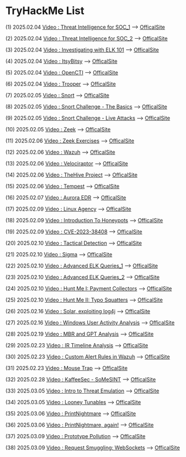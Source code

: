 # TryHackMe List

(1) 2025.02.04 [Video : Threat Intelligence for SOC_1](https://www.bilibili.com/video/BV1rbNce6EW8/?spm_id_from=333.1387.upload.video_card.click&vd_source=aed2f374c732513d2e535afafb1fd2ec) --> [OfficalSite](https://tryhackme.com/room/threatintelligenceforsoc)

(2) 2025.02.04 [Video : Threat Intelligence for SOC_2](https://www.bilibili.com/video/BV1haNwetEhG/?spm_id_from=333.1387.upload.video_card.click&vd_source=aed2f374c732513d2e535afafb1fd2ec) --> [OfficalSite](https://tryhackme.com/room/threatintelligenceforsoc)

(3) 2025.02.04 [Video : Investigating with ELK 101](https://www.bilibili.com/video/BV1ktNce3Egr/?spm_id_from=333.1387.upload.video_card.click&vd_source=aed2f374c732513d2e535afafb1fd2ec) --> [OfficalSite](https://tryhackme.com/room/investigatingwithelk101)

(4) 2025.02.04 [Video : ItsyBitsy](https://www.bilibili.com/video/BV1vrNceaErT/?spm_id_from=333.1387.upload.video_card.click&vd_source=aed2f374c732513d2e535afafb1fd2ec) --> [OfficalSite](https://tryhackme.com/room/itsybitsy)

(5) 2025.02.04 [Video : OpenCTI](https://www.bilibili.com/video/BV1emNAeKEHP/?spm_id_from=333.1387.upload.video_card.click&vd_source=aed2f374c732513d2e535afafb1fd2ec) --> [OfficalSite](https://tryhackme.com/room/opencti)

(6) 2025.02.04 [Video : Trooper](https://www.bilibili.com/video/BV1u5NAefERo/?spm_id_from=333.1387.upload.video_card.click&vd_source=aed2f374c732513d2e535afafb1fd2ec) --> [OfficalSite](https://tryhackme.com/room/trooper)

(7) 2025.02.05 [Video : Snort](https://www.bilibili.com/video/BV1gfPkeMEg8/?spm_id_from=333.1387.upload.video_card.click&vd_source=aed2f374c732513d2e535afafb1fd2ec) --> [OfficalSite](https://tryhackme.com/room/snort)

(8) 2025.02.05 [Video : Snort Challenge - The Basics](https://www.bilibili.com/video/BV1jyPkemEWA/?spm_id_from=333.1387.upload.video_card.click&vd_source=aed2f374c732513d2e535afafb1fd2ec) --> [OfficalSite](https://tryhackme.com/room/snortchallenges1)

(9) 2025.02.05 [Video : Snort Challenge - Live Attacks](https://www.bilibili.com/video/BV1YRPyeUEfw/?spm_id_from=333.1387.upload.video_card.click&vd_source=aed2f374c732513d2e535afafb1fd2ec) --> [OfficalSite](https://tryhackme.com/room/snortchallenges2)

(10) 2025.02.05 [Video : Zeek](https://www.bilibili.com/video/BV1eGPye7Ez1/?spm_id_from=333.1387.upload.video_card.click&vd_source=aed2f374c732513d2e535afafb1fd2ec) --> [OfficalSite](https://tryhackme.com/room/zeekbro)

(11) 2025.02.06 [Video : Zeek Exercises](https://www.bilibili.com/video/BV1LQNEeUEmL/?spm_id_from=333.1387.upload.video_card.click&vd_source=aed2f374c732513d2e535afafb1fd2ec) --> [OfficalSite](https://tryhackme.com/room/zeekbroexercises)

(12) 2025.02.06 [Video : Wazuh](https://www.bilibili.com/video/BV1ttNEeNEpW/?spm_id_from=333.1387.upload.video_card.click&vd_source=aed2f374c732513d2e535afafb1fd2ec) --> [OfficalSite](https://tryhackme.com/room/wazuhct)

(13) 2025.02.06 [Video : Velociraptor](https://www.bilibili.com/video/BV1RbN7eyEZv/?spm_id_from=333.1387.upload.video_card.click&vd_source=aed2f374c732513d2e535afafb1fd2ec) --> [OfficalSite](https://tryhackme.com/room/velociraptorhp)

(14) 2025.02.06 [Video : TheHive Project](https://www.bilibili.com/video/BV1ZbNJepEmx/?spm_id_from=333.1387.upload.video_card.click&vd_source=aed2f374c732513d2e535afafb1fd2ec) --> [OfficalSite](https://tryhackme.com/room/thehiveproject)

(15) 2025.02.06 [Video : Tempest](https://www.bilibili.com/video/BV1BVNpecEuA/?spm_id_from=333.1387.upload.video_card.click&vd_source=aed2f374c732513d2e535afafb1fd2ec) --> [OfficalSite](https://tryhackme.com/room/tempestincident)

(16) 2025.02.07 [Video : Aurora EDR](https://www.bilibili.com/video/BV1Q5NNeiEB4/?spm_id_from=333.1387.homepage.video_card.click&vd_source=aed2f374c732513d2e535afafb1fd2ec) --> [OfficalSite](https://tryhackme.com/room/auroraedr)

(17) 2025.02.09 [Video : Linux Agency](https://www.bilibili.com/video/BV1LCN2eZEPw/?spm_id_from=333.1387.upload.video_card.click&vd_source=aed2f374c732513d2e535afafb1fd2ec) --> [OfficalSite](https://tryhackme.com/room/linuxagency)

(18) 2025.02.09 [Video : Introduction To Honeypots](https://www.bilibili.com/video/BV1DLNUeRE4Y/?spm_id_from=333.1387.homepage.video_card.click&vd_source=aed2f374c732513d2e535afafb1fd2ec) --> [OfficalSite](https://tryhackme.com/room/introductiontohoneypots)

(19) 2025.02.09 [Video : CVE-2023-38408](https://www.bilibili.com/video/BV1HXNmerER4/?spm_id_from=333.1387.collection.video_card.click&vd_source=aed2f374c732513d2e535afafb1fd2ec) --> [OfficalSite](https://tryhackme.com/room/cve202338408)

(20) 2025.02.10 [Video : Tactical Detection](https://www.bilibili.com/video/BV129N9ePEzp/?spm_id_from=333.1387.homepage.video_card.click&vd_source=aed2f374c732513d2e535afafb1fd2ec) --> [OfficalSite](https://tryhackme.com/room/tacticaldetection)

(21) 2025.02.10 [Video : Sigma](https://www.bilibili.com/video/BV1fbN9enEp7/?spm_id_from=333.1387.upload.video_card.click&vd_source=aed2f374c732513d2e535afafb1fd2ec) --> [OfficalSite](https://tryhackme.com/room/sigma)

(22) 2025.02.10 [Video : Advanced ELK Queries_1](https://www.bilibili.com/video/BV1mdNde6Ex9/?spm_id_from=333.1387.homepage.video_card.click&vd_source=aed2f374c732513d2e535afafb1fd2ec) --> [OfficalSite](https://tryhackme.com/room/advancedelkqueries)

(23) 2025.02.10 [Video : Advanced ELK Queries_2](https://www.bilibili.com/video/BV1TdNderEDg/?spm_id_from=333.1387.homepage.video_card.click&vd_source=aed2f374c732513d2e535afafb1fd2ec) --> [OfficalSite](https://tryhackme.com/room/advancedelkqueries)

(24) 2025.02.10 [Video : Hunt Me I: Payment Collectors](https://www.bilibili.com/video/BV1JUNRe4Efg/?spm_id_from=333.1387.upload.video_card.click&vd_source=aed2f374c732513d2e535afafb1fd2ec) --> [OfficalSite](https://tryhackme.com/room/paymentcollectors)

(25) 2025.02.10 [Video : Hunt Me II: Typo Squatters](https://www.bilibili.com/video/BV1baNReMEKt/?spm_id_from=333.1387.upload.video_card.click&vd_source=aed2f374c732513d2e535afafb1fd2ec) --> [OfficalSite](https://tryhackme.com/room/typosquatters)

(26) 2025.02.16 [Video : Solar, exploiting log4j](https://www.bilibili.com/video/BV16VAGeYEx8/?spm_id_from=333.1387.collection.video_card.click&vd_source=aed2f374c732513d2e535afafb1fd2ec) --> [OfficalSite](https://tryhackme.com/room/solar)

(27) 2025.02.16 [Video : Windows User Activity Analysis](https://www.bilibili.com/video/BV1bjAVenEZT/?spm_id_from=333.1387.0.0&vd_source=aed2f374c732513d2e535afafb1fd2ec) --> [OfficalSite](https://tryhackme.com/room/windowsuseractivity)

(28) 2025.02.19 [Video : MBR and GPT Analysis](https://www.bilibili.com/video/BV1paAieBEuK/?spm_id_from=333.1387.0.0&vd_source=aed2f374c732513d2e535afafb1fd2ec) --> [OfficalSite](https://tryhackme.com/room/mbrandgptanalysis)

(29) 2025.02.23 [Video : IR Timeline Analysis](https://www.bilibili.com/video/BV1KxAmeGEuL/?spm_id_from=333.1387.collection.video_card.click&vd_source=aed2f374c732513d2e535afafb1fd2ec) --> [OfficalSite](https://tryhackme.com/room/dfirtimelineanalysis)

(30) 2025.02.23 [Video : Custom Alert Rules in Wazuh](https://www.bilibili.com/video/BV1JZA2ehEab/?spm_id_from=333.1387.upload.video_card.click&vd_source=aed2f374c732513d2e535afafb1fd2ec) --> [OfficalSite](https://tryhackme.com/room/customalertrulesinwazuh)

(31) 2025.02.23 [Video : Mouse Trap](https://www.bilibili.com/video/BV1yTA2evEjN/?spm_id_from=333.1387.homepage.video_card.click&vd_source=aed2f374c732513d2e535afafb1fd2ec) --> [OfficalSite](https://tryhackme.com/room/mousetrap)

(32) 2025.02.28 [Video : KaffeeSec - SoMeSINT](https://www.bilibili.com/video/BV1kU9uYzEqZ/?spm_id_from=333.1387.collection.video_card.click&vd_source=aed2f374c732513d2e535afafb1fd2ec) --> [OfficalSite](https://tryhackme.com/room/somesint)

(33) 2025.03.05 [Video : Intro to Threat Emulation](https://www.bilibili.com/video/BV1qx9sY6EQa/?spm_id_from=333.1387.collection.video_card.click&vd_source=aed2f374c732513d2e535afafb1fd2ec) --> [OfficalSite](https://tryhackme.com/room/threatemulationintro)

(34) 2025.03.05 [Video : Looney Tunables](https://www.bilibili.com/video/BV1Dr9sY8EhJ/?spm_id_from=333.1387.homepage.video_card.click&vd_source=aed2f374c732513d2e535afafb1fd2ec) --> [OfficalSite](https://tryhackme.com/room/looneytunes)

(35) 2025.03.06 [Video : PrintNightmare](https://www.bilibili.com/video/BV1gbRwYPErw/?spm_id_from=333.1387.homepage.video_card.click&vd_source=aed2f374c732513d2e535afafb1fd2ec) --> [OfficalSite](https://tryhackme.com/room/printnightmarehpzqlp8)

(36) 2025.03.06 [Video : PrintNightmare, again!](https://www.bilibili.com/video/BV1HMRPYxE1X/?spm_id_from=333.1387.collection.video_card.click&vd_source=aed2f374c732513d2e535afafb1fd2ec) --> [OfficalSite](https://tryhackme.com/room/printnightmarec2bn7l)

(37) 2025.03.09 [Video : Prototype Pollution](https://www.bilibili.com/video/BV18YR4YqEQq/?spm_id_from=333.1387.homepage.video_card.click&vd_source=aed2f374c732513d2e535afafb1fd2ec) --> [OfficalSite](https://tryhackme.com/room/prototypepollution)

(38) 2025.03.09 [Video : Request Smuggling: WebSockets](https://www.bilibili.com/video/BV1y1R4YbEww/?spm_id_from=333.1387.homepage.video_card.click&vd_source=aed2f374c732513d2e535afafb1fd2ec) --> [OfficalSite](https://tryhackme.com/room/wsrequestsmuggling)
